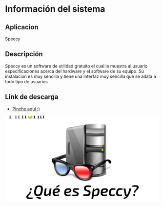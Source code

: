 # Información del sistema

## Aplicacion
Speecy
## Descripción
Speccy es un software de utilidad gratuito el cual le muestra al usuario especificaciones acerca del hardware y el software de su equipo. Su instalacion es muy sencilla
y tiene una interfaz muy sencilla que se adata a todo tipo de usuarios
## Link de descarga
- [Pinche aquí :)](https://www.ccleaner.com/es-es/speccy)

![image](speecy.jpg)
